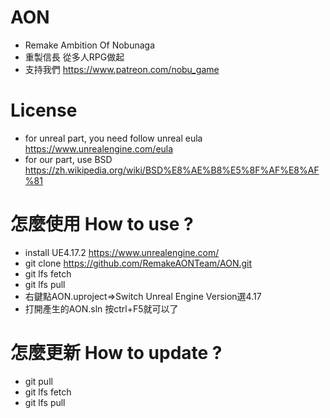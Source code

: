 # AON
- Remake Ambition Of Nobunaga
- 重製信長 從多人RPG做起
- 支持我們 https://www.patreon.com/nobu_game

# License
- for unreal part, you need follow unreal eula https://www.unrealengine.com/eula
- for our part, use BSD https://zh.wikipedia.org/wiki/BSD%E8%AE%B8%E5%8F%AF%E8%AF%81

# 怎麼使用 How to use ?

- install UE4.17.2 https://www.unrealengine.com/
- git clone https://github.com/RemakeAONTeam/AON.git
- git lfs fetch
- git lfs pull
- 右鍵點AON.uproject=>Switch Unreal Engine Version選4.17
- 打開產生的AON.sln 按ctrl+F5就可以了

# 怎麼更新 How to update ?
- git pull
- git lfs fetch
- git lfs pull
